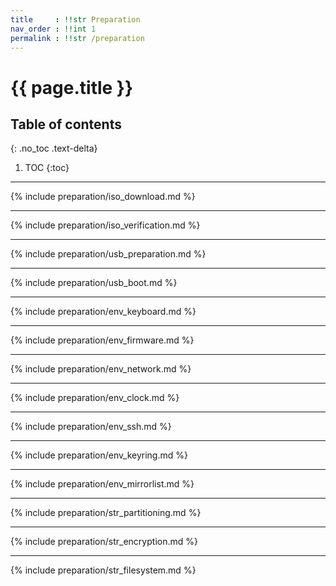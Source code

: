 ```yaml
---
title     : !!str Preparation
nav_order : !!int 1
permalink : !!str /preparation
---
```


# {{ page.title }}

## Table of contents
{: .no_toc .text-delta}

1. TOC
{:toc}

---

{% include preparation/iso_download.md %}

---

{% include preparation/iso_verification.md %}

---

{% include preparation/usb_preparation.md %}

---

{% include preparation/usb_boot.md %}

---

{% include preparation/env_keyboard.md %}

---

{% include preparation/env_firmware.md %}

---

{% include preparation/env_network.md %}

---

{% include preparation/env_clock.md %}

---

{% include preparation/env_ssh.md %}

---

{% include preparation/env_keyring.md %}

---

{% include preparation/env_mirrorlist.md %}

---

{% include preparation/str_partitioning.md %}

---

{% include preparation/str_encryption.md %}

---

{% include preparation/str_filesystem.md %}

